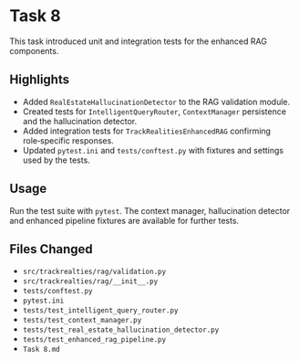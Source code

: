 # Task 8

This task introduced unit and integration tests for the enhanced RAG components.

## Highlights
- Added `RealEstateHallucinationDetector` to the RAG validation module.
- Created tests for `IntelligentQueryRouter`, `ContextManager` persistence and the hallucination detector.
- Added integration tests for `TrackRealitiesEnhancedRAG` confirming role‑specific responses.
- Updated `pytest.ini` and `tests/conftest.py` with fixtures and settings used by the tests.

## Usage
Run the test suite with `pytest`. The context manager, hallucination detector and enhanced pipeline fixtures are available for further tests.

## Files Changed
- `src/trackrealties/rag/validation.py`
- `src/trackrealties/rag/__init__.py`
- `tests/conftest.py`
- `pytest.ini`
- `tests/test_intelligent_query_router.py`
- `tests/test_context_manager.py`
- `tests/test_real_estate_hallucination_detector.py`
- `tests/test_enhanced_rag_pipeline.py`
- `Task 8.md`
